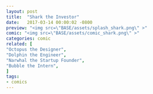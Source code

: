 ```yaml
---
layout: post
title:  "Shark the Investor"
date:   2017-03-14 00:00:02 -0800
preview: "<img src=\"BASE/assets/splash_shark.png\" >"
comic: "<img src=\"BASE/assets/comic_shark.png\" >"
categories: comic
related: [
"Octopus the Designer",
"Dolphin the Engineer",
"Narwhal the Startup Founder",
"Bubble the Intern",
]
tags:
- comics
---
```

